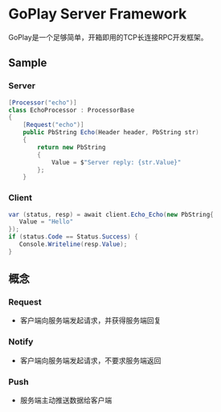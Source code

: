 # GoPlay Server Framework

GoPlay是一个足够简单，开箱即用的TCP长连接RPC开发框架。

## Sample

### Server

```csharp
[Processor("echo")]
class EchoProcessor : ProcessorBase
{
    [Request("echo")]
    public PbString Echo(Header header, PbString str)
    {
        return new PbString
        {
            Value = $"Server reply: {str.Value}"
        };
    }
```

### Client

```csharp
var (status, resp) = await client.Echo_Echo(new PbString{
   Value = "Hello"
});
if (status.Code == Status.Success) {
   Console.Writeline(resp.Value);
}
```

## 概念

### Request

- 客户端向服务端发起请求，并获得服务端回复

### Notify

- 客户端向服务端发起请求，不要求服务端返回

### Push

- 服务端主动推送数据给客户端
